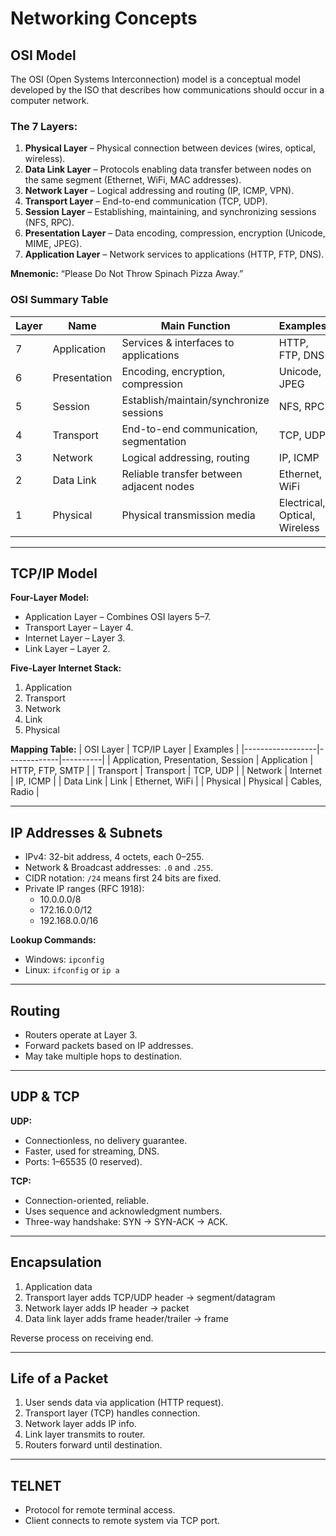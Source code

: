 # Networking Concepts

## OSI Model

The OSI (Open Systems Interconnection) model is a conceptual model developed by the ISO that describes how communications should occur in a computer network.

### The 7 Layers:
1. **Physical Layer** – Physical connection between devices (wires, optical, wireless).
2. **Data Link Layer** – Protocols enabling data transfer between nodes on the same segment (Ethernet, WiFi, MAC addresses).
3. **Network Layer** – Logical addressing and routing (IP, ICMP, VPN).
4. **Transport Layer** – End-to-end communication (TCP, UDP).
5. **Session Layer** – Establishing, maintaining, and synchronizing sessions (NFS, RPC).
6. **Presentation Layer** – Data encoding, compression, encryption (Unicode, MIME, JPEG).
7. **Application Layer** – Network services to applications (HTTP, FTP, DNS).

**Mnemonic:** “Please Do Not Throw Spinach Pizza Away.”

### OSI Summary Table
| Layer | Name              | Main Function                               | Examples |
|-------|-------------------|---------------------------------------------|----------|
| 7     | Application       | Services & interfaces to applications       | HTTP, FTP, DNS |
| 6     | Presentation      | Encoding, encryption, compression           | Unicode, JPEG |
| 5     | Session           | Establish/maintain/synchronize sessions     | NFS, RPC |
| 4     | Transport         | End-to-end communication, segmentation      | TCP, UDP |
| 3     | Network           | Logical addressing, routing                 | IP, ICMP |
| 2     | Data Link         | Reliable transfer between adjacent nodes    | Ethernet, WiFi |
| 1     | Physical          | Physical transmission media                 | Electrical, Optical, Wireless |

---

## TCP/IP Model

**Four-Layer Model:**
- Application Layer – Combines OSI layers 5–7.
- Transport Layer – Layer 4.
- Internet Layer – Layer 3.
- Link Layer – Layer 2.

**Five-Layer Internet Stack:**
1. Application
2. Transport
3. Network
4. Link
5. Physical

**Mapping Table:**
| OSI Layer        | TCP/IP Layer | Examples |
|------------------|-------------|----------|
| Application, Presentation, Session | Application | HTTP, FTP, SMTP |
| Transport        | Transport   | TCP, UDP |
| Network          | Internet    | IP, ICMP |
| Data Link        | Link        | Ethernet, WiFi |
| Physical         | Physical    | Cables, Radio |

---

## IP Addresses & Subnets

- IPv4: 32-bit address, 4 octets, each 0–255.
- Network & Broadcast addresses: `.0` and `.255`.
- CIDR notation: `/24` means first 24 bits are fixed.
- Private IP ranges (RFC 1918):
  - 10.0.0.0/8
  - 172.16.0.0/12
  - 192.168.0.0/16

**Lookup Commands:**
- Windows: `ipconfig`
- Linux: `ifconfig` or `ip a`

---

## Routing

- Routers operate at Layer 3.
- Forward packets based on IP addresses.
- May take multiple hops to destination.

---

## UDP & TCP

**UDP:**
- Connectionless, no delivery guarantee.
- Faster, used for streaming, DNS.
- Ports: 1–65535 (0 reserved).

**TCP:**
- Connection-oriented, reliable.
- Uses sequence and acknowledgment numbers.
- Three-way handshake: SYN → SYN-ACK → ACK.

---

## Encapsulation

1. Application data
2. Transport layer adds TCP/UDP header → segment/datagram
3. Network layer adds IP header → packet
4. Data link layer adds frame header/trailer → frame

Reverse process on receiving end.

---

## Life of a Packet

1. User sends data via application (HTTP request).
2. Transport layer (TCP) handles connection.
3. Network layer adds IP info.
4. Link layer transmits to router.
5. Routers forward until destination.

---

## TELNET

- Protocol for remote terminal access.
- Client connects to remote system via TCP port.
